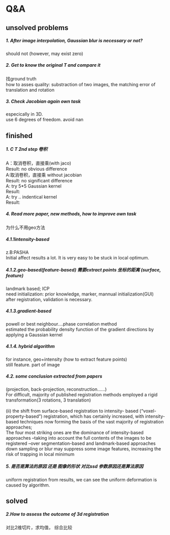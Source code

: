 # Q&A
## unsolved problems
##### 1. After image interpolation, Gaussian blur is necessary or not?
should not (however, may exist zero)
##### 2. Get to know the original T and compare it
找ground truth
<br>
how to asses quality: substraction of two images, the matching error of translation and rotation 
##### 3. Check Jacobian again   own task
 especically in 3D.
 <br>
 use 6 degrees of freedom. avoid nan
## finished
##### 1. C T 2nd step 卷积
A：取消卷积，直接乘(with jaco)
<br>
Result: no obvious difference
<br>
A:取消卷积，直接乘 without jacobian 
<br>
Result: no significant difference 
<br>
A: try 5*5 Gaussian kernel 
<br>
Result:
<br>
A: try .. indentical kernel 
<br>
Result:
##### 4. Read more paper, new methods, how to improve       own task
为什么不用geo方法  
##### 4.1.1intensity-based 
z.B:PASHA
<br>
Initial affect results a lot. It is very easy to be stuck in local optimum. 
##### 4.1.2.geo-based(feature-based) 需要extract points 坐标的距离 (surface, feature) 
landmark based; ICP 
<br>
need initialization: prior knowledge, marker, mannual initialization(GUI)
<br>
after registration, validation is necessary.
##### 4.1.3.gradient-based 
powell or best neighbour....phase correlation method
<br>
estimated the probability density function of the gradient directions by applying a Gaussian kernel
##### 4.1.4. hybrid algorithm
for instance, geo+intensity (how to extract feature points)
<br>
still feature. part of image 
##### 4.2. some conclusion extracted from papers
(projection, back-projection, reconstruction......) 
<br>
For difficult, majority of published registration methods employed a rigid transformation(3 rotations, 3 translation)
<br>
<br>
(ii) the shift from surface-based registration to intensity- based (“voxel-property-based”) registration, which has certainly increased, with intensity-based techniques now forming the basis of the vast majority of registration approaches;
<br>
The four most striking ones are the dominance of intensity-based approaches –taking into account the full contents of the images to be registered –over segmentation-based and landmark-based approaches
<br>
down sampling or blur may suppress some image features, increasing the risk of trapping in local minimum

##### 5.  是否是算法的原因 还是 图像的形状 对比ssd 参数原因还是算法原因
uniform registration
from results, we can see the uniform deformation is caused by algorithm. 
## solved
##### 2.How to assess the outcome of 3d registration 
对比2维切片，求均值， 综合比较
